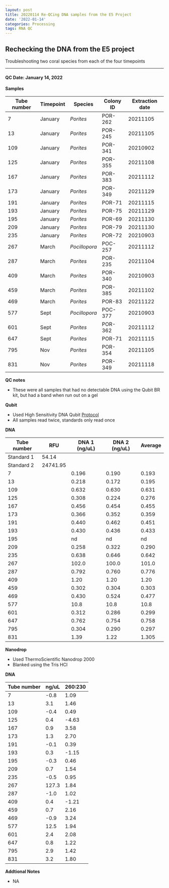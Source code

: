 ```yaml
---
layout: post
title: 20220114 Re-QCing DNA samples from the E5 Project
date: '2022-01-14'
categories: Processing
tags: RNA QC
---
```


## Rechecking the DNA from the E5 project

Troubleshooting two coral species from each of the four timepoints

---

#### QC Date: January 14, 2022

**Samples**

| Tube number 	| Timepoint	   	| Species	    | Colony ID 	| Extraction date | 
|-------------	|------------	|-------------	|-------------	|-------------	  |
| 7			 	| January	 	| *Porites*		| POR-262      	| 20211105   	  | 
| 13			| January	 	| *Porites*		| POR-245	    | 20211105		  | 
| 109		 	| January	  	| *Porites*		| POR-341     	| 20210902  	  | 
| 125		 	| January		| *Porites* 	| POR-355      	| 20211108   	  | 
| 167			| January 		| *Porites*		| POR-383	    | 20211112		  | 
| 173		 	| January	  	| *Porites*		| POR-349     	| 20211129  	  | 
| 191		 	| January		| *Porites*  	| POR-71      	| 20211115    	  | 
| 193			| January	 	| *Porites*		| POR-75	    | 20211129		  | 
| 195		 	| January		| *Porites* 	| POR-69     	| 20211130  	  | 
| 209		 	| January	 	| *Porites*	 	| POR-79     	| 20211130   	  | 
| 235			| January	 	| *Porites*		| POR-72	    | 20210903		  | 
| 267		 	| March		  	| *Pocillopora* | POC-257     	| 20211112  	  | 
| 287		 	| March		 	| *Porites*		| POR-235      	| 20211104   	  | 
| 409			| March		 	| *Porites*		| POR-340	    | 20210903		  | 
| 459		 	| March		  	| *Porites*		| POR-385     	| 20211102  	  | 
| 469		 	| March		 	| *Porites* 	| POR-83      	| 20211122   	  | 
| 577			| Sept 			| *Pocillopora*	| POC-377	    | 20210903		  | 
| 601		 	| Sept	  		| *Porites*		| POR-362     	| 20211112  	  | 
| 647		 	| Sept		 	| *Porites*  	| POR-71      	| 20211115   	  | 
| 795			| Nov	 		| *Porites*		| POR-354	    | 20211105		  | 
| 831		 	| Nov		  	| *Porites*		| POR-349     	| 20211118  	  | 


**QC notes**
 - These were all samples that had no detectable DNA using the Qubit BR kit, but had a band when run out on a gel


**Qubit**
 - Used High Sensitivity DNA Qubit [Protocol](https://meschedl.github.io/MESPutnam_Open_Lab_Notebook/Qubit-Protocol/)
 - All samples read twice, standards only read once


**DNA**


| Tube number 	| RFU		   	| DNA 1 (ng/uL) | DNA 2 (ng/uL) | Average     	|
|-------------	|------------	|-------------	|-------------	|-------------	|
| Standard 1  	| 54.14		 	| 		      	| 		      	|	         	|
| Standard 2 	| 24741.95	 	| 		    	| 		    	| 	        	|
| 7			 	|		     	| 0.196	     	| 0.190	     	| 0.193        	|
| 13		 	| 			   	| 0.218        	| 0.172        	| 0.195         |
| 109		  	|		     	| 0.632        	| 0.630        	| 0.631        	|
| 125		 	| 			   	| 0.308      	| 0.224        	| 0.276       	|
| 167		  	|		     	| 0.456        	| 0.454        	| 0.455        	|
| 173		 	| 			   	| 0.366        	| 0.352        	| 0.359        	|
| 191		  	|		     	| 0.440        	| 0.462        	| 0.451        	|
| 193		 	| 			   	| 0.430        	| 0.436        	| 0.433        	|
| 195		  	|		     	| nd        	| nd        	| nd         	|
| 209		 	| 			   	| 0.258        	| 0.322        	| 0.290        	|
| 235		  	|		     	| 0.638        	| 0.646        	| 0.642        	|
| 267		 	| 			   	| 102.0        	| 100.0        	| 101.0       	|
| 287		 	|		     	| 0.792	     	| 0.760	     	| 0.776        	|
| 409		 	| 			   	| 1.20        	| 1.20         	| 1.20         	|
| 459		  	|		     	| 0.302        	| 0.304        	| 0.303        	|
| 469		 	| 			   	| 0.430        	| 0.524        	| 0.477       	|
| 577		  	|		     	| 10.8        	| 10.8         	| 10.8        	|
| 601		 	| 			   	| 0.312        	| 0.286        	| 0.299        	|
| 647		  	|		     	| 0.762        	| 0.754        	| 0.758        	|
| 795		 	| 			   	| 0.304        	| 0.290        	| 0.297        	|
| 831		  	|		     	| 1.39        	| 1.22        	| 1.305         |

**Nanodrop**
 - Used ThermoScientific Nanodrop 2000
 - Blanked using the Tris HCl

**DNA**

| Tube number 	| ng/uL		   	| 260:230       |
|-------------	|-------------	|-------------	|
| 7			 	| -0.8		    | 1.09	     	| 
| 13		 	| 3.1		 	| 1.46        	| 
| 109		  	| -0.4		    | 0.49        	| 
| 125		 	| 0.4		   	| -4.63        	| 
| 167		  	| 0.9	     	| 3.58        	| 
| 173		 	| 1.3		   	| 2.70        	| 
| 191		  	| -0.1	     	| 0.39        	| 
| 193		 	| 0.3		   	| -1.15        	| 
| 195		  	| -0.3	     	| 0.46        	| 
| 209		 	| 0.7		   	| 1.54        	| 
| 235		  	| -0.5	     	| 0.95        	| 
| 267		 	| 127.3		   	| 1.84        	| 
| 287		 	| -1.0	     	| 1.02	     	| 
| 409		 	| 0.4		   	| -1.21        	| 
| 459		  	| 0.7	     	| 2.16        	| 
| 469		 	| -0.9		   	| 3.24        	| 
| 577		  	| 12.5	     	| 1.94        	| 
| 601		 	| 2.4		   	| 2.08        	| 
| 647		  	| 0.8	     	| 1.22        	| 
| 795		 	| 2.9		   	| 1.42        	| 
| 831		  	| 3.2	     	| 1.80        	| 



 **Addtional Notes**
  - NA

